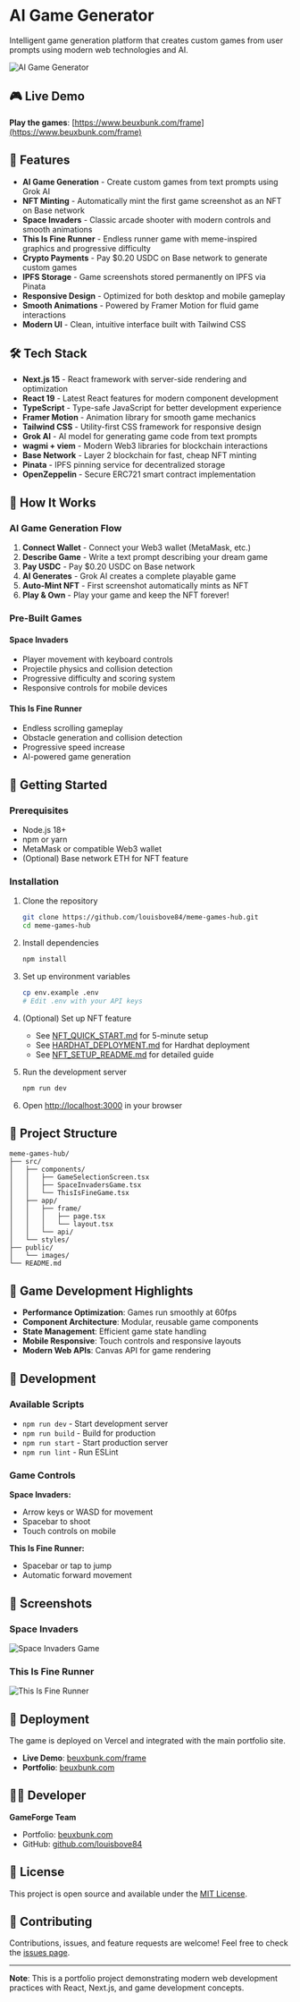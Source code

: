 # AI Game Generator

Intelligent game generation platform that creates custom games from user prompts using modern web technologies and AI.

![AI Game Generator](https://www.beuxbunk.com/images/gameForge.jpg)

## 🎮 Live Demo

**Play the games**: [https://www.beuxbunk.com/frame](https://www.beuxbunk.com/frame)

## 🚀 Features

- **AI Game Generation** - Create custom games from text prompts using Grok AI
- **NFT Minting** - Automatically mint the first game screenshot as an NFT on Base network
- **Space Invaders** - Classic arcade shooter with modern controls and smooth animations
- **This Is Fine Runner** - Endless runner game with meme-inspired graphics and progressive difficulty
- **Crypto Payments** - Pay $0.20 USDC on Base network to generate custom games
- **IPFS Storage** - Game screenshots stored permanently on IPFS via Pinata
- **Responsive Design** - Optimized for both desktop and mobile gameplay
- **Smooth Animations** - Powered by Framer Motion for fluid game interactions
- **Modern UI** - Clean, intuitive interface built with Tailwind CSS

## 🛠 Tech Stack

- **Next.js 15** - React framework with server-side rendering and optimization
- **React 19** - Latest React features for modern component development
- **TypeScript** - Type-safe JavaScript for better development experience
- **Framer Motion** - Animation library for smooth game mechanics
- **Tailwind CSS** - Utility-first CSS framework for responsive design
- **Grok AI** - AI model for generating game code from text prompts
- **wagmi + viem** - Modern Web3 libraries for blockchain interactions
- **Base Network** - Layer 2 blockchain for fast, cheap NFT minting
- **Pinata** - IPFS pinning service for decentralized storage
- **OpenZeppelin** - Secure ERC721 smart contract implementation

## 🎯 How It Works

### AI Game Generation Flow
1. **Connect Wallet** - Connect your Web3 wallet (MetaMask, etc.)
2. **Describe Game** - Write a text prompt describing your dream game
3. **Pay USDC** - Pay $0.20 USDC on Base network
4. **AI Generates** - Grok AI creates a complete playable game
5. **Auto-Mint NFT** - First screenshot automatically mints as NFT
6. **Play & Own** - Play your game and keep the NFT forever!

### Pre-Built Games

#### Space Invaders
- Player movement with keyboard controls
- Projectile physics and collision detection
- Progressive difficulty and scoring system
- Responsive controls for mobile devices

#### This Is Fine Runner
- Endless scrolling gameplay
- Obstacle generation and collision detection
- Progressive speed increase
- AI-powered game generation

## 🚀 Getting Started

### Prerequisites
- Node.js 18+ 
- npm or yarn
- MetaMask or compatible Web3 wallet
- (Optional) Base network ETH for NFT feature

### Installation

1. Clone the repository
   ```bash
   git clone https://github.com/louisbove84/meme-games-hub.git
   cd meme-games-hub
   ```

2. Install dependencies
   ```bash
   npm install
   ```

3. Set up environment variables
   ```bash
   cp env.example .env
   # Edit .env with your API keys
   ```

4. (Optional) Set up NFT feature
   - See [NFT_QUICK_START.md](NFT_QUICK_START.md) for 5-minute setup
   - See [HARDHAT_DEPLOYMENT.md](HARDHAT_DEPLOYMENT.md) for Hardhat deployment
   - See [NFT_SETUP_README.md](NFT_SETUP_README.md) for detailed guide

5. Run the development server
   ```bash
   npm run dev
   ```

6. Open [http://localhost:3000](http://localhost:3000) in your browser

## 📁 Project Structure

```
meme-games-hub/
├── src/
│   ├── components/
│   │   ├── GameSelectionScreen.tsx
│   │   ├── SpaceInvadersGame.tsx
│   │   └── ThisIsFineGame.tsx
│   ├── app/
│   │   ├── frame/
│   │   │   ├── page.tsx
│   │   │   └── layout.tsx
│   │   └── api/
│   └── styles/
├── public/
│   └── images/
└── README.md
```

## 🎨 Game Development Highlights

- **Performance Optimization**: Games run smoothly at 60fps
- **Component Architecture**: Modular, reusable game components
- **State Management**: Efficient game state handling
- **Mobile Responsive**: Touch controls and responsive layouts
- **Modern Web APIs**: Canvas API for game rendering

## 🔧 Development

### Available Scripts

- `npm run dev` - Start development server
- `npm run build` - Build for production
- `npm run start` - Start production server
- `npm run lint` - Run ESLint

### Game Controls

**Space Invaders:**
- Arrow keys or WASD for movement
- Spacebar to shoot
- Touch controls on mobile

**This Is Fine Runner:**
- Spacebar or tap to jump
- Automatic forward movement

## 📸 Screenshots

### Space Invaders
![Space Invaders Game](./screenshots/space-invaders.png)

### This Is Fine Runner  
![This Is Fine Runner](./screenshots/runner-game.png)

## 🚀 Deployment

The game is deployed on Vercel and integrated with the main portfolio site.

- **Live Demo**: [beuxbunk.com/frame](https://www.beuxbunk.com/frame)
- **Portfolio**: [beuxbunk.com](https://www.beuxbunk.com)

## 👨‍💻 Developer

**GameForge Team**
- Portfolio: [beuxbunk.com](https://www.beuxbunk.com)
- GitHub: [github.com/louisbove84](https://github.com/louisbove84)

## 📄 License

This project is open source and available under the [MIT License](LICENSE).

## 🤝 Contributing

Contributions, issues, and feature requests are welcome! Feel free to check the [issues page](https://github.com/louisbove84/meme-games-hub/issues).

---

**Note**: This is a portfolio project demonstrating modern web development practices with React, Next.js, and game development concepts.
